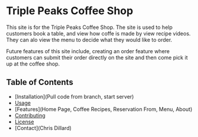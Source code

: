 # Triple Peaks Coffee Shop

This site is for the Triple Peaks Coffee Shop. The site is used to help customers book a table, and view how coffe is made by view recipe videos. They can alo view the menu to decide what they would like to order.

Future features of this site include, creating an order feature where customers can submit their order directly on the site and then come pick it up at the coffee shop.

## Table of Contents

- [Installation](Pull code from branch, start server)
- [Usage](#usage)
- [Features](Home Page, Coffee Recipes, Reservation From, Menu, About)
- [Contributing](https://github.com/chris-4715/se_project_coffeeshop/blob/main/index.html)
- [License](none)
- [Contact](Chris Dillard)

